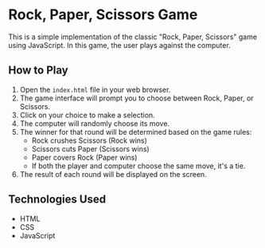 # Rock, Paper, Scissors Game

This is a simple implementation of the classic "Rock, Paper, Scissors" game using JavaScript. In this game, the user plays against the computer.

## How to Play

1. Open the `index.html` file in your web browser.
2. The game interface will prompt you to choose between Rock, Paper, or Scissors.
3. Click on your choice to make a selection.
4. The computer will randomly choose its move.
5. The winner for that round will be determined based on the game rules:
   - Rock crushes Scissors (Rock wins)
   - Scissors cuts Paper (Scissors wins)
   - Paper covers Rock (Paper wins)
   - If both the player and computer choose the same move, it's a tie.
6. The result of each round will be displayed on the screen.

## Technologies Used

- HTML
- CSS
- JavaScript


